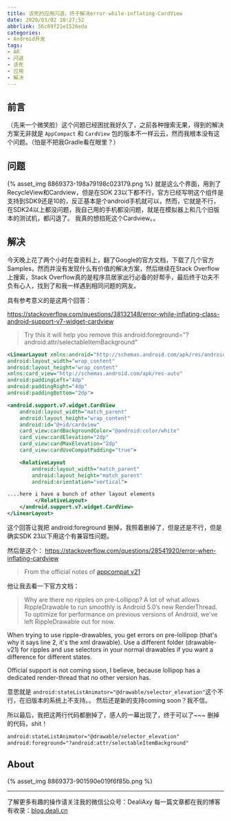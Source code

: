 ```yaml
---
title: 该死的应用闪退，终于解决error-while-inflating-CardView
date: 2020/03/02 10:27:52
abbrlink: 56c89f21e1526eda
categories:
- Android开发
tags:
- AR
- 闪退
- 该死
- 应用
- 解决
---
```

## 前言
（先来一个微笑脸）这个问题已经困扰我好久了，之前各种搜索无果，得到的解决方案无非就是 `AppCompact` 和 `CardView` 包的版本不一样云云，然而我根本没有这个问题。（怕是不把我Gradle看在眼里？）


## 问题
{% asset_img 8869373-198a79198c023179.png %}
就是这么个界面，用到了RecycleView和Cardview，但是在SDK 23以下都不行，官方已经写明这个组件是支持到SDK9还是10的，反正基本是个android手机就可以，然而，它就是不行，在SDK24以上都没问题，我自己用的手机都没问题，就是在模拟器上和几个旧版本的测试机，都闪退了。
我真的想掐死这个Cardview。。


## 解决
今天晚上花了两个小时在查资料上，翻了Google的官方文档，下载了几个官方Samples，然而并没有发现什么有价值的解决方案，然后继续在Stack Overflow上搜索，Stack Overflow真的是程序员居家出行必备的好帮手，最后终于功夫不负有心人，找到了和我一样遇到相同问题的网友。

具有参考意义的是这两个回答：

https://stackoverflow.com/questions/38132148/error-while-inflating-class-android-support-v7-widget-cardview
>Try this it will help you remove this android:foreground="?android:attr/selectableItemBackground"
```xml
<LinearLayout xmlns:android="http://schemas.android.com/apk/res/android"
android:layout_width="wrap_content"
android:layout_height="wrap_content"
xmlns:card_view="http://schemas.android.com/apk/res-auto"
android:paddingLeft="4dp"
android:paddingRight="4dp"
android:paddingBottom="2dp">

<android.support.v7.widget.CardView
    android:layout_width="match_parent"
    android:layout_height="wrap_content"
    android:id="@+id/cardview"
    card_view:cardBackgroundColor="@android:color/white"
    card_view:cardElevation="2dp"
    card_view:cardMaxElevation="2dp"
    card_view:cardUseCompatPadding="true">

    <RelativeLayout
        android:layout_width="match_parent"
        android:layout_height="match_parent"
        android:orientation="vertical">

....here i have a bunch of other layout elements
         </RelativeLayout>
    </android.support.v7.widget.CardView>
</LinearLayout>
```

这个回答让我把 android:foreground 删掉，我照着删掉了，但是还是不行，但是确实SDK 23以下用这个有兼容性问题。


然后是这个：
https://stackoverflow.com/questions/28541920/error-when-inflating-cardview
>From the official notes of [appcompat v21](http://android-developers.blogspot.be/2014/10/appcompat-v21-material-design-for-pre.html)

他让我去看一下官方文档：
>Why are there no ripples on pre-Lollipop? A lot of what allows RippleDrawable to run smoothly is Android 5.0’s new RenderThread. To optimize for performance on previous versions of Android, we've left RippleDrawable out for now.

When trying to use ripple-drawables, you get errors on pre-lollipop (that's why it says line 2, it's the xml drawable). Use a different folder (drawable-v21) for ripples and use selectors in your normal drawables if you want a difference for different states.

Official support is not coming soon, I believe, because lollipop has a dedicated render-thread that no other version has.

意思就是 `android:stateListAnimator="@drawable/selector_elevation"`这个不行，在旧版本的系统上不支持。。
然后还是新的支持coming soon？我不信。

所以最后，我把这两行代码都删掉了，感人的一幕出现了，终于可以了~~~
删掉的代码，shit！
```xml
android:stateListAnimator="@drawable/selector_elevation"
android:foreground="?android:attr/selectableItemBackground"
 ```


## About
{% asset_img 8869373-901590e019f6f85b.png %}

---------------
了解更多有趣的操作请关注我的微信公众号：DealiAxy
每一篇文章都在我的博客有收录：[blog.deali.cn](http://blog.deali.cn)
